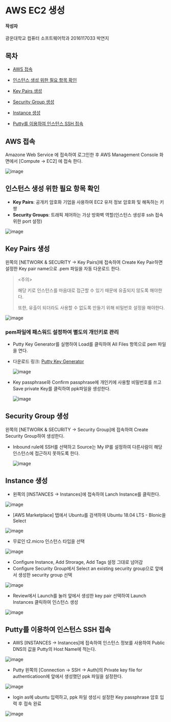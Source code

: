 # AWS EC2 생성

#### 작성자

광운대학교 컴퓨터 소프트웨어학과 2016117033 박연지

## 목차

- [AWS 접속](#1)
- [인스턴스 생성 위한 필요 항목 확인](#2)
- [Key Pairs 생성](#3)

- [Security Group 생성](#4)

- [Instance 생성](#5)
- [Putty를 이용하여 인스턴스 SSH 접속](#6)

<a name="1"></a>

## AWS 접속

Amazone Web Service 에 접속하여 로그인한 후 AWS Management Console 화면에서 [Compute -> EC2] 에 접속 한다.

![image](https://user-images.githubusercontent.com/36066656/55286780-3e51c400-53db-11e9-97b2-07eeee1fa488.png)

<a name="2"></a>

## 인스턴스 생성 위한 필요 항목 확인

- **Key Pairs**: 공개키 암호화 기업을 사용하여 EC2 유저 정보 암호화 및 해독하는 키 쌍
- **Security Groups**: 트래픽 제어하는 가상 방화벽 역할(인스턴스 생성후 ssh 접속 위한 port 설정)

![image](https://user-images.githubusercontent.com/36066656/55286832-fb442080-53db-11e9-827f-7cf7e7c3f02e.png)

<a name="3"></a>

## Key Pairs 생성

왼쪽의 [NETWORK & SECURITY -> Key Pairs]에 접속하여 Create Key Pair하면 설정한 Key pair name으로 .pem 파일을 자동 다운로드 한다.

> <주의>
>
> 해당 키로 인스턴스를 마음대로 접근할 수 있기 때문에 유출되지 않도록 해야한다.
>
> 또한, 유출이 되더라도 사용할 수 없도록 만들기 위해 비밀번호 설정을 해야한다.

![image](https://user-images.githubusercontent.com/36066656/55286984-0a2bd280-53de-11e9-9211-d3c881b59121.png)

### pem파일에 패스워드 설정하여 별도의 개인키로 관리

- Putty Key Generator를 실행하여 Load를 클릭하여 All Files 항목으로 pem 파일을 연다.

- 다운로드 링크: [Putty Key Generator](https://www.chiark.greenend.org.uk/~sgtatham/putty/latest.html)

  ![image](https://user-images.githubusercontent.com/36066656/55287160-5d068980-53e0-11e9-90b7-03a9f40d01f4.png)

- Key passphrase와 Confirm passphrase에 개인키에 사용할 비밀번호를 쓰고 Save private Key를 클릭하여 ppk파일을 생성한다.

  ![image](https://user-images.githubusercontent.com/36066656/55287222-136a6e80-53e1-11e9-86d0-a066b698b806.png)

<a name="4"></a>

## Security Group 생성

왼쪽의 [NETWORK & SECURITY -> Security Group]에 접속하여 Create Security Group하여 생성한다.

- Inbound rule에 SSH를 선택하고 Source는 My IP를 설정하여 다른사람이 해당 인스턴스에 접근하지 못하도록 한다.

  ![image](https://user-images.githubusercontent.com/36066656/55287329-6c86d200-53e2-11e9-8c46-60ee71cc25ea.png)

<a name="5"></a>

## Instance 생성

- 왼쪽의 [INSTANCES -> Instances]에 접속하여 Lanch Instance를 클릭한다.

![image](https://user-images.githubusercontent.com/36066656/55287589-f1bfb600-53e5-11e9-9061-a9cfd6878693.png)

- [AWS Marketplace] 탭에서 Ubuntu를 검색하여 Ubuntu 18.04 LTS - Blonic을 Select

![image](https://user-images.githubusercontent.com/36066656/55287641-a0fc8d00-53e6-11e9-8fe8-90e829246b62.png)

- 무료인 t2.micro 인스턴스 타입을 선택

![image](https://user-images.githubusercontent.com/36066656/55287686-2d0eb480-53e7-11e9-9d20-90cb7c44397f.png)

- Configure Instance, Add Strorage, Add Tags 설정 그대로 넘어감
- Configure Security Group에서 Select an existing security group으로 앞에서 생성한 security group 선택

![image](https://user-images.githubusercontent.com/36066656/55287769-524ff280-53e8-11e9-8b6f-b3492763375d.png)

- Review에서 Launch를 눌러 앞에서 생성한 key pair 선택하여 Launch Instances 클릭하여 인스턴스 생성

![image](https://user-images.githubusercontent.com/36066656/55287792-9c38d880-53e8-11e9-8562-9cac98eb30eb.png)

<a name="6"></a>

## Putty를 이용하여 인스턴스 SSH 접속

- AWS [INSTANCES -> Instances]에 접속하여 인스턴스 정보를 사용하여 Public DNS의 값을 Putty의 Host Name에 적는다.

![image](https://user-images.githubusercontent.com/36066656/55287896-47965d00-53ea-11e9-84cb-ffe18ee4261d.png)

- Putty 왼쪽의 [Connection -> SSH -> Auth]의 Private key file for authenticatioon에 앞에서 생성했던 ppk 파일을 설정한다.

![image](https://user-images.githubusercontent.com/36066656/55287878-f6866900-53e9-11e9-8e3b-a4d90b4e5c95.png)

- login as에 ubuntu 입력하고, ppk 파일 생성시 설정한 Key passphrase 암호 입력 후 접속 완료

![image](https://user-images.githubusercontent.com/36066656/55288049-d5734780-53ec-11e9-96e8-3c10ded18964.png)